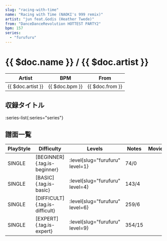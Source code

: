 ```yaml
---
slug: "racing-with-time"
name: "Racing with Time (NAOKI's 999 remix)"
artist: "jun feat.Godis (Heather Twede)"
from: "DanceDanceRevolution HOTTEST PARTY2"
bpm: 157
series:
  - "furufuru"
---
```


# {{ $doc.name }} / {{ $doc.artist }}

|Artist|BPM|From|
|------|---|----|
|{{ $doc.artist }}|{{ $doc.bpm }}|{{ $doc.from }}|

## 収録タイトル

:series-list{:series="series"}

## 譜面一覧

|PlayStyle|Difficulty|Levels|Notes|Movie|
|---------|----------|------|-----|-----|
|SINGLE|[BEGINNER]{.tag.is-beginner}|<div class="field is-grouped is-grouped-multiline"> :level{slug="furufuru" level=1}</div>|74/0||
|SINGLE|[BASIC]{.tag.is-basic}|<div class="field is-grouped is-grouped-multiline"> :level{slug="furufuru" level=4}</div>|143/4||
|SINGLE|[DIFFICULT]{.tag.is-difficult}|<div class="field is-grouped is-grouped-multiline"> :level{slug="furufuru" level=6}</div>|259/6||
|SINGLE|[EXPERT]{.tag.is-expert}|<div class="field is-grouped is-grouped-multiline"> :level{slug="furufuru" level=9}</div>|354/15||

